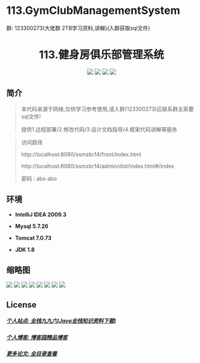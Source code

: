 
# 113.GymClubManagementSystem

<p>群: 123300273(大佬群 2TB学习资料,讲解)(入群获取sql文件)</p>

<p><h1 align="center">113.健身房俱乐部管理系统</h1></p>


<p align="center">
	<img src="https://img.shields.io/badge/jdk-1.8-orange.svg"/>
    <img src="https://img.shields.io/badge/springBoot-5.x-lightgrey.svg"/>
    <img src="https://img.shields.io/badge/vue-3.x-blue.svg"/>
    <img src="https://img.shields.io/badge/mysql-5.x-yellow.svg"/>
</p>

## 简介


> 本代码来源于网络,仅供学习参考使用,请入群(123300273)后联系群主索要sql文件!
>
> 提供1.远程部署/2.修改代码/3.设计文档指导/4.框架代码讲解等服务

>访问路径
>
> http://localhost:8080/ssmzbr14/front/index.html
>
> http://localhost:8080/ssmzbr14/admin/dist/index.html#/index
>
> 密码 : abo abo


## 环境

- <b>IntelliJ IDEA 2009.3</b>

- <b>Mysql 5.7.26</b>

- <b>Tomcat 7.0.73</b>

- <b>JDK 1.8</b>




## 缩略图

![](https://img2022.cnblogs.com/blog/588112/202206/588112-20220615170415893-510927631.png)
![](https://img2022.cnblogs.com/blog/588112/202206/588112-20220615170421893-499553698.png)
![](https://img2022.cnblogs.com/blog/588112/202206/588112-20220615170426442-1161253492.png)
![](https://img2022.cnblogs.com/blog/588112/202206/588112-20220615170435165-1434336070.png)
![](https://img2022.cnblogs.com/blog/588112/202206/588112-20220615170443968-1881046539.png)
![](https://img2022.cnblogs.com/blog/588112/202206/588112-20220615170452319-1556517944.png)
![](https://img2022.cnblogs.com/blog/588112/202206/588112-20220615170500876-2001248501.png)
![](https://img2022.cnblogs.com/blog/588112/202206/588112-20220615170505616-101495298.png)



## License

##### [个人站点: 全栈九九六(Java全栈知识资料下载)](https://www.blog996.com/)
##### [个人博客: 博客园精品博客](https://www.cnblogs.com/yysbolg/)
##### [更多论文: 全目录查看](https://www.blog996.com/md/2021-09-22-1632317852192.html)



